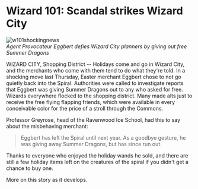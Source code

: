# Wizard 101: Scandal strikes Wizard City

![w101shockingnews](http://westkarana.com/wp-content/uploads/2009/05/w101shockingnews.jpg "w101shockingnews")  
*Agent Provocateur Eggbert defies Wizard City planners by giving out free Summer Dragons*

WIZARD CITY, Shopping District -- Holidays come and go in Wizard City, and the merchants who come with them tend to do what they're told. In a shocking move last Thursday, Easter merchant Eggbert chose to not go quietly back into the Spiral. Authorities were called to investigate reports that Eggbert was giving Summer Dragons out to any who asked for free. Wizards everywhere flocked to the shopping district. Many made alts just to receive the free flying flapping friends, which were available in every conceivable color for the price of a stroll through the Commons.

Professor Greyrose, head of the Ravenwood Ice School, had this to say about the misbehaving merchant: 

> Eggbert has left the Spiral until next year. As a goodbye gesture, he was giving away Summer Dragons, but has since run out. 

Thanks to everyone who enjoyed the holiday wands he sold, and there are still a few holiday items left on the creatures of the spiral if you didn't get a chance to buy one. 


More on this story as it develops.



